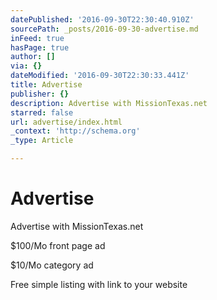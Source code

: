 ```yaml
---
datePublished: '2016-09-30T22:30:40.910Z'
sourcePath: _posts/2016-09-30-advertise.md
inFeed: true
hasPage: true
author: []
via: {}
dateModified: '2016-09-30T22:30:33.441Z'
title: Advertise
publisher: {}
description: Advertise with MissionTexas.net
starred: false
url: advertise/index.html
_context: 'http://schema.org'
_type: Article

---
```

# Advertise

Advertise with MissionTexas.net

$100/Mo front page ad

$10/Mo category ad

Free simple listing with link to your website